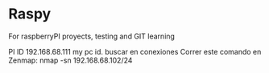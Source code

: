 # Raspy
For raspberryPI proyects, testing and GIT learning

PI ID 192.168.68.111
my pc id. buscar en conexiones 
Correr este comando en Zenmap:
nmap -sn 192.168.68.102/24